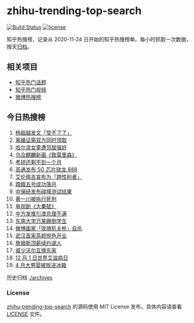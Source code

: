 # zhihu-trending-top-search

[![Build Status](https://github.com/justjavac/zhihu-trending-top-search/workflows/ci/badge.svg?branch=main)](https://github.com/justjavac/zhihu-trending-top-search/actions)
[![license](https://img.shields.io/github/license/justjavac/zhihu-trending-top-search)](https://github.com/justjavac/zhihu-trending-top-search/blob/main/LICENSE)

知乎热搜榜，记录从 2020-11-24 日开始的知乎热搜榜单。每小时抓取一次数据，按天[归档](./archives)。

## 相关项目

- [知乎热门话题](https://github.com/justjavac/zhihu-trending-hot-questions)
- [知乎热门视频](https://github.com/justjavac/zhihu-trending-hot-video)
- [微博热搜榜](https://github.com/justjavac/weibo-trending-hot-search)

## 今日热搜榜

<!-- BEGIN -->
<!-- 最后更新时间 Thu Dec 03 2020 21:03:56 GMT+0800 (CST) -->
1. [杨超越发文「受不了了」 ](https://www.zhihu.com/search?q=杨超越)
1. [离婚证需双方同时领取](https://www.zhihu.com/search?q=离婚冷静期)
1. [哈尔滨女童遭邻居强奸](https://www.zhihu.com/search?q=哈尔滨女童)
1. [乌合麒麟新画《致莫里森》](https://www.zhihu.com/search?q=致莫里森)
1. [考研还剩不到一个月](https://www.zhihu.com/search?q=考研)
1. [高通发布 5G 芯片骁龙 888](https://www.zhihu.com/search?q=骁龙888)
1. [艾伦佩吉宣布为「跨性别者」](https://www.zhihu.com/search?q=跨性别者)
1. [嫦娥五号成功落月](https://www.zhihu.com/search?q=嫦娥五号)
1. [中保研发布碰撞测试结果](https://www.zhihu.com/search?q=中保研)
1. [黄一川被执行死刑](https://www.zhihu.com/search?q=黄一川)
1. [电视剧《大秦赋》](https://www.zhihu.com/search?q=大秦赋)
1. [中方发推引澳总理不满 ](https://www.zhihu.com/search?q=澳大利亚阿富汗)
1. [东南大学万某踢倒学生](https://www.zhihu.com/search?q=东南大学万思远)
1. [微博画家「玫瑰机关枪」自杀](https://www.zhihu.com/search?q=玫瑰机关枪)
1. [武汉首家茶颜悦色开业](https://www.zhihu.com/search?q=茶颜悦色)
1. [詹姆斯顶薪续约湖人](https://www.zhihu.com/search?q=詹姆斯)
1. [威少沃尔互换东家](https://www.zhihu.com/search?q=威少)
1. [12 月 1 日世界艾滋病日](https://www.zhihu.com/search?q=艾滋病)
1. [4 月大男婴被放进冰箱](https://www.zhihu.com/search?q=男婴冰箱)
<!-- END -->

历史归档 [./archives](./archives)

### License

[zhihu-trending-top-search](https://github.com/justjavac/zhihu-trending-top-search) 的源码使用 MIT License 发布。具体内容请查看 [LICENSE](./LICENSE) 文件。
